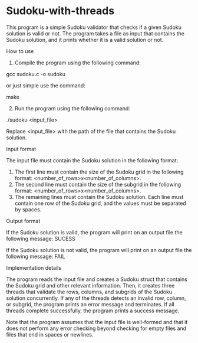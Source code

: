 # Sudoku-with-threads

This program is a simple Sudoku validator that checks if a given Sudoku solution is valid or not. The program takes a file as input that contains the Sudoku solution, and it prints whether it is a valid solution or not.

How to use

1. Compile the program using the following command:

gcc sudoku.c -o sudoku 

or just simple use the command: 

make 

2. Run the program using the following command:

./sudoku <input_file>

Replace <input_file> with the path of the file that contains the Sudoku solution.

Input format

The input file must contain the Sudoku solution in the following format:

1. The first line must contain the size of the Sudoku grid in the following format:                <number_of_rows>x<number_of_columns>.
2. The second line must contain the size of the subgrid in the following format: <number_of_rows>x<number_of_columns>.
3. The remaining lines must contain the Sudoku solution. Each line must contain one row of the Sudoku grid, and the values must be separated by spaces.

Output format

If the Sudoku solution is valid, the program will print on an output file the following message:
SUCESS

If the Sudoku solution is not valid, the program will print on an output file the following message:
FAIL

Implementation details

The program reads the input file and creates a Sudoku struct that contains the Sudoku grid and other relevant information. Then, it creates three threads that validate the rows, columns, and subgrids of the Sudoku solution concurrently. If any of the threads detects an invalid row, column, or subgrid, the program prints an error message and terminates. If all threads complete successfully, the program prints a success message.

Note that the program assumes that the input file is well-formed and that it does not perform any error checking beyond checking for empty files and files that end in spaces or newlines.

